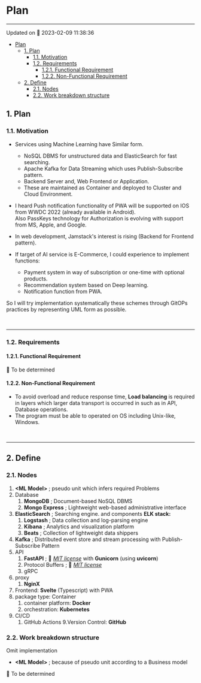 # Plan

---

Updated on 📅 2023-02-09 11:38:36

- [Plan](#plan)
  - [1. Plan](#1-plan)
    - [1.1. Motivation](#11-motivation)
    - [1.2. Requirements](#12-requirements)
      - [1.2.1. Functional Requirement](#121-functional-requirement)
      - [1.2.2. Non-Functional Requirement](#122-non-functional-requirement)
  - [2. Define](#2-define)
    - [2.1. Nodes](#21-nodes)
    - [2.2. Work breakdown structure](#22-work-breakdown-structure)

## 1. Plan

### 1.1. Motivation

- Services using Machine Learning have Similar form.
  - NoSQL DBMS for unstructured data and ElasticSearch for fast searching.
  - Apache Kafka for Data Streaming which uses Publish-Subscribe pattern.
  - Backend Server and, Web Frontend or Application.
  - These are maintained as Container and deployed to Cluster and Cloud Environment.

- I heard Push notification functionality of PWA will be supported on IOS from WWDC 2022 (already available in Android).  
  Also PassKeys technology for Authorization is evolving with support from MS, Apple, and Google.

- In web development, Jamstack's interest is rising (Backend for Frontend pattern).

- If target of AI service is E-Commerce, I could experience to implement functions:
  - Payment system in way of subscription or one-time with optional products.
  - Recommendation system based on Deep learning.
  - Notification function from PWA.

So I will try implementation systematically these schemes through GitOPs practices by representing UML form as possible.

&nbsp;

---

### 1.2. Requirements

#### 1.2.1. Functional Requirement

📰 To be determined

#### 1.2.2. Non-Functional Requirement

- To avoid overload and reduce response time, **Load balancing** is required in layers which larger data transport is occurred in such as in API, Database operations.
- The program must be able to operated on OS including Unix-like, Windows.

&nbsp;

---

## 2. Define

### 2.1. Nodes

1. **\<ML Model\>** ; pseudo unit which infers required Problems
2. Database
    1. **MongoDB** ; Document-based NoSQL DBMS
    2. **Mongo Express** ; Lightweight web-based administrative interface
3. **ElasticSearch** ; Searching engine. and components **ELK stack:**
    1. **Logstash** ; Data collection and log-parsing engine
    2. **Kibana** ; Analytics and visualization platform
    3. **Beats** ; Collection of lightweight data shippers
4. **Kafka** ; Distributed event store and stream processing with Publish-Subscribe Pattern
5. API
    1. **FastAPI** ; 🔐 [_MIT license_](https://github.com/tiangolo/fastapi/blob/master/LICENSE) with **Gunicorn** (using **uvicorn**)
    2. Protocol Buffers ; 🔐 [_MIT license_](https://github.com/protocolbuffers/protobuf/blob/main/LICENSE)
    3. gRPC
6. proxy
   1. **NginX**
7. Frontend: **Svelte** (Typescript) with PWA
8. package type: Container
    1. container platform: **Docker**
    2. orchestration: **Kubernetes**
9. CI/CD
    1. GitHub Actions  <!-- , JenKins CI, Argo CD -->
9.Version Control: **GitHub**

### 2.2. Work breakdown structure

Omit implementation

- **\<ML Model\>** ; because of pseudo unit according to a Business model

📰 To be determined
